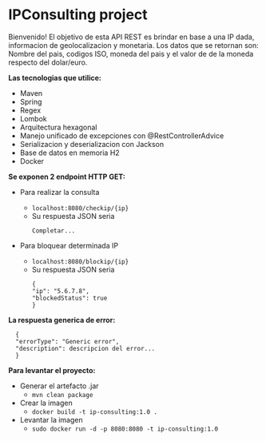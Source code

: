 # IPConsulting project

Bienvenido! El objetivo de esta API REST es brindar en base a una IP dada, informacion de geolocalizacion
y monetaria. Los datos que se retornan son: Nombre del pais, codigos ISO, moneda del pais y el valor de 
de la moneda respecto del dolar/euro.

**Las tecnologias que utilice:**
- Maven
- Spring
- Regex
- Lombok
- Arquitectura hexagonal    
- Manejo unificado de excepciones con @RestControllerAdvice
- Serializacion y deserializacion con Jackson
- Base de datos en memoria H2
- Docker

**Se exponen 2 endpoint HTTP GET:**
- Para realizar la consulta
  - ```localhost:8080/checkip/{ip}```
  - Su respuesta JSON seria
    ```
    Completar...
    ```  

- Para bloquear determinada IP
  - ```localhost:8080/blockip/{ip}```
  - Su respuesta JSON seria
    ```
    {
    "ip": "5.6.7.8",
    "blockedStatus": true
    }
    ```
**La respuesta generica de error:**
```
  {
  "errorType": "Generic error",
  "description": descripcion del error...
  }
```

**Para levantar el proyecto:**
- Generar el artefacto .jar
    - ```mvn clean package```
- Crear la imagen
    - ```docker build -t ip-consulting:1.0 .```
- Levantar la imagen  
    - ```sudo docker run -d -p 8080:8080 -t ip-consulting:1.0```

